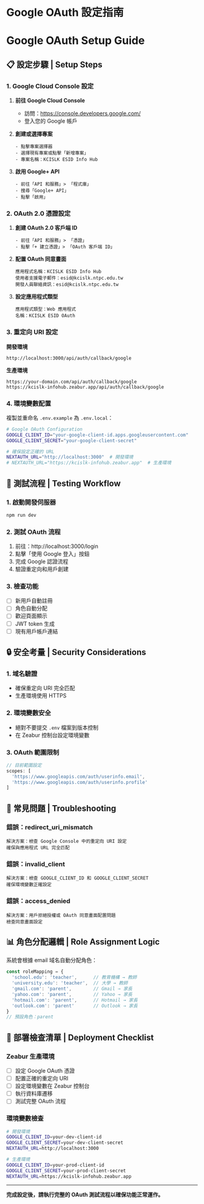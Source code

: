 # Google OAuth 設定指南
# Google OAuth Setup Guide

## 📋 設定步驟 | Setup Steps

### 1. Google Cloud Console 設定

1. **前往 Google Cloud Console**
   - 訪問：https://console.developers.google.com/
   - 登入您的 Google 帳戶

2. **創建或選擇專案**
   ```
   - 點擊專案選擇器
   - 選擇現有專案或點擊「新增專案」
   - 專案名稱：KCISLK ESID Info Hub
   ```

3. **啟用 Google+ API**
   ```
   - 前往「API 和服務」> 「程式庫」
   - 搜尋「Google+ API」
   - 點擊「啟用」
   ```

### 2. OAuth 2.0 憑證設定

1. **創建 OAuth 2.0 客戶端 ID**
   ```
   - 前往「API 和服務」> 「憑證」
   - 點擊「+ 建立憑證」> 「OAuth 客戶端 ID」
   ```

2. **配置 OAuth 同意畫面**
   ```
   應用程式名稱：KCISLK ESID Info Hub
   使用者支援電子郵件：esid@kcislk.ntpc.edu.tw
   開發人員聯絡資訊：esid@kcislk.ntpc.edu.tw
   ```

3. **設定應用程式類型**
   ```
   應用程式類型：Web 應用程式
   名稱：KCISLK ESID OAuth
   ```

### 3. 重定向 URI 設定

**開發環境**
```
http://localhost:3000/api/auth/callback/google
```

**生產環境**
```
https://your-domain.com/api/auth/callback/google
https://kcislk-infohub.zeabur.app/api/auth/callback/google
```

### 4. 環境變數配置

複製並重命名 `.env.example` 為 `.env.local`：

```bash
# Google OAuth Configuration
GOOGLE_CLIENT_ID="your-google-client-id.apps.googleusercontent.com"
GOOGLE_CLIENT_SECRET="your-google-client-secret"

# 確保設定正確的 URL
NEXTAUTH_URL="http://localhost:3000"  # 開發環境
# NEXTAUTH_URL="https://kcislk-infohub.zeabur.app"  # 生產環境
```

## 🧪 測試流程 | Testing Workflow

### 1. 啟動開發伺服器
```bash
npm run dev
```

### 2. 測試 OAuth 流程
1. 前往：http://localhost:3000/login
2. 點擊「使用 Google 登入」按鈕
3. 完成 Google 認證流程
4. 驗證重定向和用戶創建

### 3. 檢查功能
- [ ] 新用戶自動註冊
- [ ] 角色自動分配
- [ ] 歡迎頁面顯示
- [ ] JWT token 生成
- [ ] 現有用戶帳戶連結

## 🔒 安全考量 | Security Considerations

### 1. 域名驗證
- 確保重定向 URI 完全匹配
- 生產環境使用 HTTPS

### 2. 環境變數安全
- 絕對不要提交 `.env` 檔案到版本控制
- 在 Zeabur 控制台設定環境變數

### 3. OAuth 範圍限制
```javascript
// 目前範圍設定
scopes: [
  'https://www.googleapis.com/auth/userinfo.email',
  'https://www.googleapis.com/auth/userinfo.profile'
]
```

## 🚨 常見問題 | Troubleshooting

### 錯誤：redirect_uri_mismatch
```
解決方案：檢查 Google Console 中的重定向 URI 設定
確保與應用程式 URL 完全匹配
```

### 錯誤：invalid_client
```
解決方案：檢查 GOOGLE_CLIENT_ID 和 GOOGLE_CLIENT_SECRET
確保環境變數正確設定
```

### 錯誤：access_denied
```
解決方案：用戶拒絕授權或 OAuth 同意畫面配置問題
檢查同意畫面設定
```

## 📊 角色分配邏輯 | Role Assignment Logic

系統會根據 email 域名自動分配角色：

```javascript
const roleMapping = {
  'school.edu': 'teacher',      // 教育機構 → 教師
  'university.edu': 'teacher',  // 大學 → 教師
  'gmail.com': 'parent',        // Gmail → 家長
  'yahoo.com': 'parent',        // Yahoo → 家長
  'hotmail.com': 'parent',      // Hotmail → 家長
  'outlook.com': 'parent'       // Outlook → 家長
}
// 預設角色：parent
```

## 🔄 部署檢查清單 | Deployment Checklist

### Zeabur 生產環境
- [ ] 設定 Google OAuth 憑證
- [ ] 配置正確的重定向 URI
- [ ] 設定環境變數在 Zeabur 控制台
- [ ] 執行資料庫遷移
- [ ] 測試完整 OAuth 流程

### 環境變數檢查
```bash
# 開發環境
GOOGLE_CLIENT_ID=your-dev-client-id
GOOGLE_CLIENT_SECRET=your-dev-client-secret
NEXTAUTH_URL=http://localhost:3000

# 生產環境
GOOGLE_CLIENT_ID=your-prod-client-id
GOOGLE_CLIENT_SECRET=your-prod-client-secret
NEXTAUTH_URL=https://kcislk-infohub.zeabur.app
```

---

**完成設定後，請執行完整的 OAuth 測試流程以確保功能正常運作。**